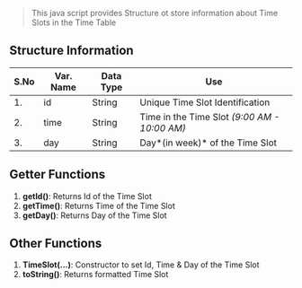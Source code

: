 > This java script provides Structure ot store information about Time Slots in the Time Table

## Structure Information
| S.No | Var. Name | Data Type | Use |
| ---- | --------- | --------- | --- |
|  1.  |  	 id    |  String   | Unique Time Slot Identification |
|  2.  |    time   |  String   | Time in the Time Slot *(9:00 AM - 10:00 AM)* |
|  3.  |     day   |  String   | Day*(in week)* of the Time Slot |

## Getter Functions
1. **getId()**: Returns Id of the Time Slot
2. **getTime()**: Returns Time of the Time Slot
3. **getDay()**: Returns Day of the Time Slot

## Other Functions
1. **TimeSlot(...)**: Constructor to set Id, Time & Day of the Time Slot
2. **toString()**: Returns formatted Time Slot